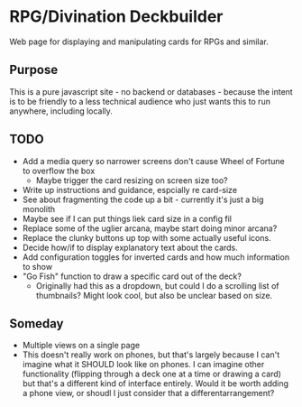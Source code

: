 # RPG/Divination Deckbuilder

Web page for displaying and manipulating cards for RPGs and similar.

## Purpose

This is a pure javascript site - no backend or databases - because the intent is to be friendly to a less technical audience who just wants this to run anywhere, including locally.

## TODO

- Add a media query so narrower screens don't cause Wheel of Fortune to overflow the box
  - Maybe trigger the card resizing on screen size too?
- Write up instructions and guidance, espcially re card-size
- See about fragmenting the code up a bit - currently it's just a big monolith
- Maybe see if I can put things liek card size in a config fil
- Replace some of the uglier arcana, maybe start doing minor arcana?
- Replace the clunky buttons up top with some actually useful icons.
- Decide how/if to display explanatory text about the cards.
- Add configuration toggles for inverted cards and how much information to show
- "Go Fish" function to draw a specific card out of the deck?
  - Originally had this as a dropdown, but could I do a scrolling list of thumbnails? Might look cool, but also be unclear based on size.

## Someday

- Multiple views on a single page
- This doesn't really work on phones, but that's largely because I can't imagine what it SHOULD look like on phones. I can imagine other functionality (flipping through a deck one at a time or drawing a card) but that's a different kind of interface entirely. Would it be worth adding a phone view, or shoudl I just consider that a differentarrangement?
